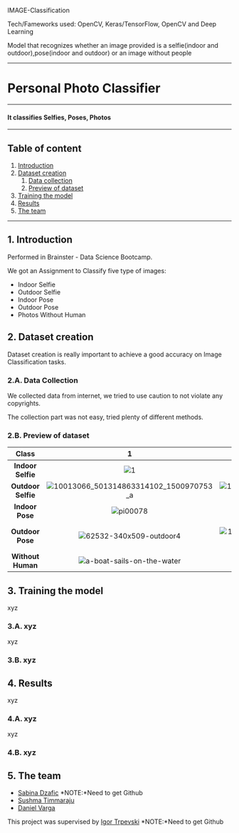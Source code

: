 IMAGE-Classification

Tech/Fameworks used: OpenCV, Keras/TensorFlow, OpenCV and Deep Learning

Model that recognizes whether an image provided is a selfie(indoor and outdoor),pose(indoor and outdoor) or an image without people


--------------------------------
# Personal Photo Classifier
--------------------------------
#### It classifies Selfies, Poses, Photos
--------------------------------
## Table of content
1. [Introduction](#introduction)
2. [Dataset creation](#Dataset_creation)
    1. [Data collection](#Data_collection)
    2. [Preview of dataset](#Preview_of_dataset)
3. [Training the model](#Training_the_model)
4. [Results](#Results)
5. [The team](#The_team)

--------------------------------
## 1. Introduction <a name="introduction"></a>
Performed in Brainster - Data Science Bootcamp.

We got an Assignment to Classify five type of images:
* Indoor Selfie
* Outdoor Selfie
* Indoor Pose
* Outdoor Pose
* Photos Without Human
## 2. Dataset creation <a name="Dataset_creation"></a>
Dataset creation is really important to achieve a good accuracy on Image Classification tasks.
### 2.A. Data Collection <a name="Data_collection"></a>
We collected data from internet, we tried to use caution to not violate any copyrights.

The collection part was not easy, tried plenty of different methods.
### 2.B. Preview of dataset <a name="Preview_of_dataset"></a>

| **Class**|**1**|**2** |**3**|**4**|**5**|  
|:---:|:---:|:---:|:---:|:---:|:---:|
|**Indoor Selfie**|![1](https://user-images.githubusercontent.com/86669701/125687459-3af5d805-d1e3-4c41-8ca8-9f03740b6dc2.jpg)|![2](https://user-images.githubusercontent.com/86669701/125687462-646ef80e-4dfa-4e96-861b-79fe159ac166.jpg)|![3](https://user-images.githubusercontent.com/86669701/125687463-e69fc1cc-9458-4e32-ab1d-7b61c79a3205.jpg)|![4](https://user-images.githubusercontent.com/86669701/125687465-fc33ec8f-3ebc-4448-9ca1-5221b2483aca.jpg)|![5](https://user-images.githubusercontent.com/86669701/125687467-eef6a818-d2a8-425d-9bf8-4558985322b9.jpg)|
|**Outdoor Selfie**|![10013066_501314863314102_1500970753_a](https://user-images.githubusercontent.com/86669701/125687915-e165e01e-3bbe-4c5c-897c-2617959c3115.jpg)|![10175136_1450536605181202_1947453693_a](https://user-images.githubusercontent.com/86669701/125687919-e176e8ec-da7f-473e-aed3-68fb99ba8bc0.jpg)|![OIP](https://user-images.githubusercontent.com/86669701/125687921-939ae5ad-ab55-4658-b408-eed5d78169eb.jpg)|![so00010](https://user-images.githubusercontent.com/86669701/125687922-c058628c-2f48-4515-a9c9-0628ae4912b9.jpg)|![so00024](https://user-images.githubusercontent.com/86669701/125687924-3b43bc33-f82f-41e7-a209-6bdd103dc945.jpg)|
|**Indoor Pose**    |![pi00078](https://user-images.githubusercontent.com/86669701/125688412-8b8e2e37-dbf8-4245-bb6f-123c6c3c6137.jpg)|![pexels-ali-pazani-2787341](https://user-images.githubusercontent.com/86669701/125688414-4894b4f6-d42e-4752-8cfc-77a1a72e2a75.jpg)|![pi00013](https://user-images.githubusercontent.com/86669701/125688415-0283f669-94eb-4872-8225-0543b909e97d.jpg)|![pi00016](https://user-images.githubusercontent.com/86669701/125688418-0573f09e-af93-40ed-84c1-2fb467f8c973.jpg)|![pi00050](https://user-images.githubusercontent.com/86669701/125688420-48fda318-1cbd-4c9d-98d0-a7e30c5a9732.jpg)|
|**Outdoor Pose**  |![62532-340x509-outdoor4](https://user-images.githubusercontent.com/86669701/125688710-bc1298ed-01e0-487a-b386-23f65109b08d.jpg)|![10013020_624911064230364_1577490982_a](https://user-images.githubusercontent.com/86669701/125688711-5ac6999e-06b2-46f2-bc88-83ca5792714d.jpg)|![4032](https://user-images.githubusercontent.com/86669701/125688712-518cb511-64f1-4c0d-80df-fa30e1dcd8d7.jpg)|![5824bfab157992b7b554f1de9dae131d](https://user-images.githubusercontent.com/86669701/125688714-a7b10ad7-ee03-4532-b48c-08ba856a44ec.jpg)|![54127e2476780e4a045ddaae65062928--men-fashion-photography-editorial-photography](https://user-images.githubusercontent.com/86669701/125688715-addd608f-2495-49b8-acec-4263e977ede2.jpg)|
|**Without Human** |![a-boat-sails-on-the-water](https://user-images.githubusercontent.com/86669701/125689199-1f068465-804c-4cb7-a4b4-290c2cce1e54.jpg)|![Image_118](https://user-images.githubusercontent.com/86669701/125689201-992354eb-376a-4418-84f2-f8163f2daf89.jpg)|![Image_182](https://user-images.githubusercontent.com/86669701/125689203-151fe723-42b3-4aaf-979e-840dbf22da94.jpg)|![lighthouse-blue-sky-and-beach-pools](https://user-images.githubusercontent.com/86669701/125689204-2d375e5a-3ded-4f2b-a656-a18ea95e6fcd.jpg)|![treeline-below-mountain-and-blue-sky](https://user-images.githubusercontent.com/86669701/125689205-0aeec6fe-d8a0-4d54-b06e-c69927cda525.jpg)|

## 3. Training the model <a name="Training_the_model"></a>
xyz
### 3.A. xyz <a name="xyz"></a>
xyz
### 3.B. xyz <a name="xyz"></a>
## 4. Results <a name="Results"></a>
xyz
### 4.A. xyz <a name="xyz"></a>
xyz
### 4.B. xyz <a name="xyz"></a>
## 5. The team <a name="The_team"></a>
* [Sabina Dzafic]() *NOTE:*Need to get Github
* [Sushma Timmaraju](https://github.com/sushmavenu)
* [Daniel Varga](https://github.com/IndaPerpetuum)



This project was supervised by [Igor Trpevski]()  *NOTE:*Need to get Github


